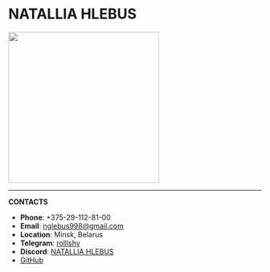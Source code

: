 # NATALLIA HLEBUS
<img src="https://lh7-us.googleusercontent.com/dFTJpFSp9sViQUTcu2_wyugPZ07N2BctGTCtNBGcgrUw0pPasKUb2KtVQR0gievJ4R2VdFjiJl-sjImb4YQrQckoaA3MUWrDlyQ7UdXD1nHmImmuuAIFR3MylOseq3M6wi0jcQdumlBxcctj65mvt5U" width="300">

***************************
**CONTACTS**

- **Phone**: +375-29-112-81-00
- **Email**: [nglebus998@gmail.com](nglebus998@gmail.com)
- **Location**: Minsk, Belarus
- **Telegram**: [rolllshy](http://t.me/rolllshy)
- **Discord**: [NATALLIA HLEBUS](https://app.rs.school/profile?githubId=rollshy)
- [GitHub](https://github.com/rollshy)
